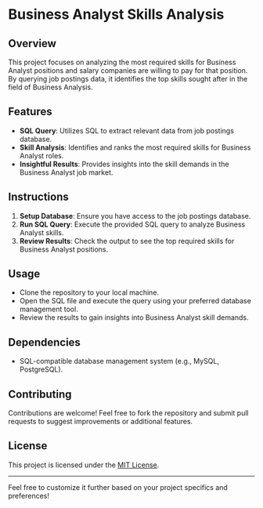 
# Business Analyst Skills Analysis

## Overview
This project focuses on analyzing the most required skills for Business Analyst positions and salary companies are willing to pay for that position. By querying job postings data, it identifies the top skills sought after in the field of Business Analysis.

## Features
- **SQL Query**: Utilizes SQL to extract relevant data from job postings database.
- **Skill Analysis**: Identifies and ranks the most required skills for Business Analyst roles.
- **Insightful Results**: Provides insights into the skill demands in the Business Analyst job market.

## Instructions
1. **Setup Database**: Ensure you have access to the job postings database.
2. **Run SQL Query**: Execute the provided SQL query to analyze Business Analyst skills.
3. **Review Results**: Check the output to see the top required skills for Business Analyst positions.
   
## Usage
- Clone the repository to your local machine.
- Open the SQL file and execute the query using your preferred database management tool.
- Review the results to gain insights into Business Analyst skill demands.

## Dependencies
- SQL-compatible database management system (e.g., MySQL, PostgreSQL).

## Contributing
Contributions are welcome! Feel free to fork the repository and submit pull requests to suggest improvements or additional features.

## License
This project is licensed under the [MIT License](LICENSE).

---

Feel free to customize it further based on your project specifics and preferences!
